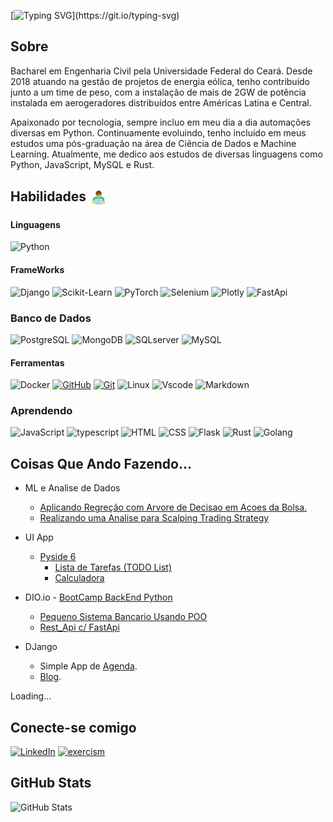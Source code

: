 [![Typing SVG](https://readme-typing-svg.demolab.com?font=Fira+Code&weight=600&size=30&pause=1000&color=EDE9DA&center=true&vCenter=true&random=false&width=435&lines=Bruno+B.)](https://git.io/typing-svg)

## Sobre

Bacharel em Engenharia Civil pela Universidade Federal do Ceará. Desde 2018 atuando na gestão de projetos de energia eólica, tenho contribuído junto a um time de peso, com a instalação de mais de 2GW de potência instalada em aerogeradores distribuídos entre Américas Latina e Central.

Apaixonado por tecnologia, sempre incluo em meu dia a dia automações diversas em Python. Continuamente evoluindo, tenho incluído em meus estudos uma pós-graduação na área de Ciência de Dados e Machine Learning. Atualmente, me dedico aos estudos de diversas linguagens como Python, JavaScript, MySQL e Rust.

## Habilidades <img src="https://raw.githubusercontent.com/arthurgalanti/arthurgalanti/main/assets/man-technologist.gif" width="30" style="vertical-align: middle;">

#### Linguagens
![Python](https://img.shields.io/badge/PYTHON-000?style=for-the-badge&logo=python&logoColor=)

#### FrameWorks

![Django](https://img.shields.io/badge/-DJANGO-092E20?logo=django&logoColor=white)
![Scikit-Learn](https://img.shields.io/badge/scikit--learn-%23F7931E.svg?style=for-the-badge&logo=scikit-learn&logoColor=white)
![PyTorch](https://img.shields.io/badge/PyTorch-%23EE4C2C.svg?style=for-the-badge&logo=PyTorch&logoColor=white) 
![Selenium](https://img.shields.io/badge/-selenium-%43B02A?style=for-the-badge&logo=selenium&logoColor=white) 
![Plotly](https://img.shields.io/badge/-plotly-3F4F75?style=for-the-badge&logo=plotly&logoColor=white) 
![FastApi](https://img.shields.io/badge/-fastapi-009688?style=for-the-badge&logo=fastapi&logoColor=white) 

### Banco de Dados

![PostgreSQL](https://img.shields.io/badge/PostgreSQL-316192?style=for-the-badge&logo=postgresql&logoColor=white) 
![MongoDB](https://img.shields.io/badge/MongoDB-4EA94B?style=for-the-badge&logo=mongodb&logoColor=white)
![SQLserver](https://img.shields.io/badge/SQL-000?style=for-the-badge&logo=SQLserver)
![MySQL](https://img.shields.io/badge/MySQL-00000F?style=for-the-badge&logo=mysql&logoColor=white) 

#### Ferramentas

![Docker](https://img.shields.io/badge/docker-%230db7ed.svg?style=for-the-badge&logo=docker&logoColor=white)
[![GitHub](https://img.shields.io/badge/GitHub-000?style=for-the-badge&logo=github&logoColor=4B0082)](https://docs.github.com/)
[![Git](https://img.shields.io/badge/Git-000?style=for-the-badge&logo=git&logoColor=FF00F6)](https://git-scm.com/doc) 
![Linux](https://img.shields.io/badge/Linux-FCC624?style=for-the-badge&logo=linux&logoColor=black) 
![Vscode](https://img.shields.io/badge/Vscode-007ACC?style=for-the-badge&logo=visual-studio-code&logoColor=white)
![Markdown](https://img.shields.io/badge/Markdown-000?style=for-the-badge&logo=markdown)


### Aprendendo

![JavaScript](https://img.shields.io/badge/JavaScript-%23EFD81D?style=flat-square&labelColor=%23414141&logo=javascript&logoColor=white)
![typescript](https://img.shields.io/badge/TYPESCRIPT-000?style=for-the-badge&logo=typescript)
![HTML](https://img.shields.io/badge/HTML-000?style=for-the-badge&logo=html5&logoColor=30A3DC)
![CSS](https://img.shields.io/badge/CSS-000?style=for-the-badge&logo=CSS3)
![Flask](https://img.shields.io/badge/Flask-000000?style=for-the-badge&logo=flask&logoColor=white)
![Rust](https://img.shields.io/badge/rust-%23000000.svg?style=for-the-badge&logo=rust&logoColor=white)
![Golang](https://img.shields.io/badge/Go-00ADD8?style=for-the-badge&logo=go&logoColor=white)


## Coisas Que Ando Fazendo...

- ML e Analise de Dados
    - [Aplicando Regreção com Arvore de Decisao em Acoes da Bolsa.](https://github.com/blinhares/ML_RegreArvoreDecisao_Acoes)
    - [Realizando uma Analise para Scalping Trading Strategy](https://github.com/blinhares/Scalping_Trading_Strategy_Python)
      
- UI App
    - [Pyside 6](https://wiki.qt.io/Qt_for_Python)
        - [Lista de Tarefas (TODO List)](https://github.com/blinhares/PySide6-Todo_List)
        - [Calculadora](https://github.com/blinhares/PYSIDE-CALCULATOR)
  
- DIO.io - [BootCamp BackEnd Python](https://github.com/blinhares/dio_python_ai_backend_developer)
    - [Pequeno Sistema Bancario Usando POO](https://github.com/blinhares/dio_python_ai_backend_developer/tree/main/3_OrientacaoObjetos_e_BoasPraticas/desafio_sistema_bancario_06_log)
    - [Rest_Api c/ FastApi](https://github.com/blinhares/dio_python_ai_backend_developer/tree/main/5_Explorando_FastAPI)

- DJango
    - Simple App de [Agenda](https://github.com/blinhares/agenda_django).
    - [Blog](https://github.com/blinhares/blog_django). 
    
Loading...  

## Conecte-se comigo
[![LinkedIn](https://img.shields.io/badge/LinkedIn-f8f8f2?style=for-the-badge&logo=linkedin&logoColor=0E76A8)](https://www.linkedin.com/in/bblinhares/) 
[![exercism](https://assets.exercism.org/assets/icons/exercism-with-logo-black-12752bd7fcf6862ba8ad7a2b75e21a9b2409d7fd.svg)](https://exercism.org/profiles/blinhares)

## GitHub Stats

![GitHub Stats](https://github-readme-stats.vercel.app/api?username=Yphurita&show_icons=true&hide=contribs,prs&cache_seconds=86400&theme=aura)

